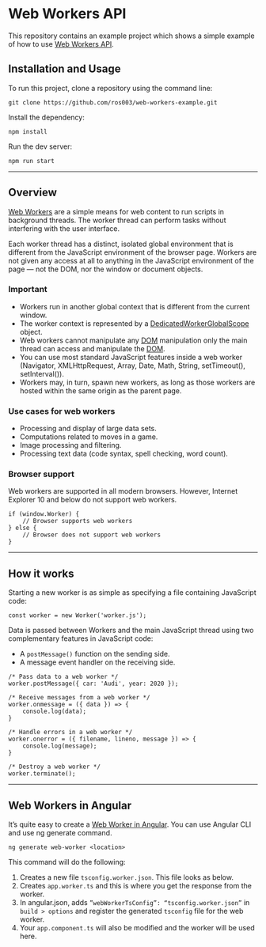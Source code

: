 # Web Workers API

This repository contains an example project which shows a simple example of how to use [Web Workers API](https://developer.mozilla.org/en-US/docs/Web/API/Web_Workers_API).

## Installation and Usage
To run this project, clone a repository using the command line:

```
git clone https://github.com/ros003/web-workers-example.git
```

Install the dependency:
```
npm install
```

Run the dev server:
```
npm run start
```

---

## Overview

[Web Workers](https://developer.mozilla.org/en-US/docs/Web/API/Web_Workers_API) are a simple means for web content to run scripts in background threads. The worker thread can perform tasks without interfering with the user interface.

Each worker thread has a distinct, isolated global environment that is different from the JavaScript environment of the browser page. Workers are not given any access at all to anything in the JavaScript environment of the page — not the DOM, nor the window or document objects.

### Important
- Workers run in another global context that is different from the current window.
- The worker context is represented by a [DedicatedWorkerGlobalScope](https://developer.mozilla.org/en-US/docs/Web/API/DedicatedWorkerGlobalScope) object.
- Web workers cannot manipulate any [DOM](https://developer.mozilla.org/en-US/docs/Web/API/Document_Object_Model) manipulation only the main thread can access and manipulate the [DOM](https://developer.mozilla.org/en-US/docs/Web/API/Document_Object_Model).
- You can use most standard JavaScript features inside a web worker (Navigator, XMLHttpRequest, Array, Date, Math, String, setTimeout(), setInterval()).
- Workers may, in turn, spawn new workers, as long as those workers are hosted within the same origin as the parent page.

### Use cases for web workers
- Processing and display of large data sets.
- Computations related to moves in a game.
- Image processing and filtering.
- Processing text data (code syntax, spell checking, word count).

### Browser support
Web workers are supported in all modern browsers. However, Internet Explorer 10 and below do not support web workers.

```
if (window.Worker) {
	// Browser supports web workers
} else {
	// Browser does not support web workers
}
```

---

## How it works

Starting a new worker is as simple as specifying a file containing JavaScript code:
```
const worker = new Worker('worker.js');
```

Data is passed between Workers and the main JavaScript thread using two complementary features in JavaScript code:
- A `postMessage()` function on the sending side.
- A message event handler on the receiving side.

```
/* Pass data to a web worker */
worker.postMessage({ car: 'Audi', year: 2020 });

/* Receive messages from a web worker */
worker.onmessage = ({ data }) => {
	console.log(data);
}

/* Handle errors in a web worker */
worker.onerror = ({ filename, lineno, message }) => {
	console.log(message);
}

/* Destroy a web worker */
worker.terminate();
```

---

## Web Workers in Angular

It’s quite easy to create a [Web Worker in Angular](https://angular.io/guide/web-worker). You can use Angular CLI and use ng generate command.

```
ng generate web-worker <location>
```

This command will do the following:
1. Creates a new file `tsconfig.worker.json`. This file looks as below.
2. Creates `app.worker.ts` and this is where you get the response from the worker.
3. In angular.json, adds `”webWorkerTsConfig”: “tsconfig.worker.json”` in `build > options` and register the generated `tsconfig` file for the web worker.
4. Your `app.component.ts` will also be modified and the worker will be used here.
